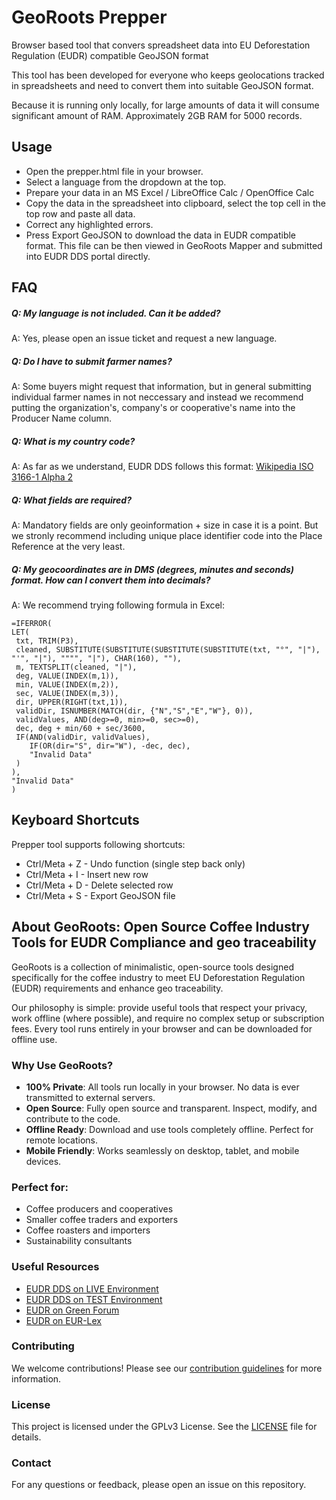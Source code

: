 # GeoRoots Prepper
Browser based tool that convers spreadsheet data into EU Deforestation Regulation (EUDR) compatible GeoJSON format

This tool has been developed for everyone who keeps geolocations tracked in spreadsheets and need to convert them into suitable GeoJSON format.

Because it is running only locally, for large amounts of data it will consume significant amount of RAM. Approximately 2GB RAM for 5000 records.

## Usage

* Open the prepper.html file in your browser.
* Select a language from the dropdown at the top.
* Prepare your data in an MS Excel / LibreOffice Calc / OpenOffice Calc
* Copy the data in the spreadsheet into clipboard, select the top cell in the top row and paste all data.
* Correct any highlighted errors.
* Press Export GeoJSON to download the data in EUDR compatible format. This file can be then viewed in GeoRoots Mapper and submitted into EUDR DDS portal directly.

## FAQ

##### Q: **My language is not included. Can it be added?**
A: Yes, please open an issue ticket and request a new language.

##### Q: **Do I have to submit farmer names?**
A: Some buyers might request that information, but in general submitting individual farmer names in not neccessary and instead we recommend putting the organization's, company's or cooperative's name into the Producer Name column.

##### Q: **What is my country code?**
A: As far as we understand, EUDR DDS follows this format: [Wikipedia ISO 3166-1 Alpha 2](https://en.wikipedia.org/wiki/ISO_3166-1_alpha-2)

##### Q: **What fields are required?**
A: Mandatory fields are only geoinformation + size in case it is a point. But we stronly recommend including unique place identifier code into the Place Reference at the very least.

##### Q: **My geocoordinates are in DMS (degrees, minutes and seconds) format. How can I convert them into decimals?**
A: We recommend trying following formula in Excel:
   ```
=IFERROR(
  LET(
    txt, TRIM(P3),
    cleaned, SUBSTITUTE(SUBSTITUTE(SUBSTITUTE(SUBSTITUTE(txt, "°", "|"), "'", "|"), """", "|"), CHAR(160), ""),
    m, TEXTSPLIT(cleaned, "|"),
    deg, VALUE(INDEX(m,1)),
    min, VALUE(INDEX(m,2)),
    sec, VALUE(INDEX(m,3)),
    dir, UPPER(RIGHT(txt,1)),
    validDir, ISNUMBER(MATCH(dir, {"N","S","E","W"}, 0)),
    validValues, AND(deg>=0, min>=0, sec>=0),
    dec, deg + min/60 + sec/3600,
    IF(AND(validDir, validValues),
       IF(OR(dir="S", dir="W"), -dec, dec),
       "Invalid Data"
    )
  ),
  "Invalid Data"
)
```


## Keyboard Shortcuts

Prepper tool supports following shortcuts:

* Ctrl/Meta + Z - Undo function (single step back only)
* Ctrl/Meta + I - Insert new row
* Ctrl/Meta + D - Delete selected row
* Ctrl/Meta + S - Export GeoJSON file


## About GeoRoots: Open Source Coffee Industry Tools for EUDR Compliance and geo traceability

GeoRoots is a collection of minimalistic, open-source tools designed specifically for the coffee industry to meet EU Deforestation Regulation (EUDR) requirements and enhance geo traceability.

Our philosophy is simple: provide useful tools that respect your privacy, work offline (where possible), and require no complex setup or subscription fees. Every tool runs entirely in your browser and can be downloaded for offline use.

### Why Use GeoRoots?

*   **100% Private**: All tools run locally in your browser. No data is ever transmitted to external servers.
*   **Open Source**: Fully open source and transparent. Inspect, modify, and contribute to the code.
*   **Offline Ready**: Download and use tools completely offline. Perfect for remote locations.
*   **Mobile Friendly**: Works seamlessly on desktop, tablet, and mobile devices.

### Perfect for:

*   Coffee producers and cooperatives
*   Smaller coffee traders and exporters
*   Coffee roasters and importers
*   Sustainability consultants

### Useful Resources

*   [EUDR DDS on LIVE Environment](https://eudr.webcloud.ec.europa.eu/tracesnt/)
*   [EUDR DDS on TEST Environment](https://acceptance.eudr.webcloud.ec.europa.eu/tracesnt/)
*   [EUDR on Green Forum](https://green-forum.ec.europa.eu/deforestation-regulation-implementation/information-system-deforestation-regulation_en)
*   [EUDR on EUR-Lex](https://eur-lex.europa.eu/legal-content/EN/HIS/?uri=CELEX:52024PC0452)

### Contributing

We welcome contributions! Please see our [contribution guidelines](CONTRIBUTING.md) for more information.

### License

This project is licensed under the GPLv3 License. See the [LICENSE](LICENSE) file for details.

### Contact

For any questions or feedback, please open an issue on this repository.
